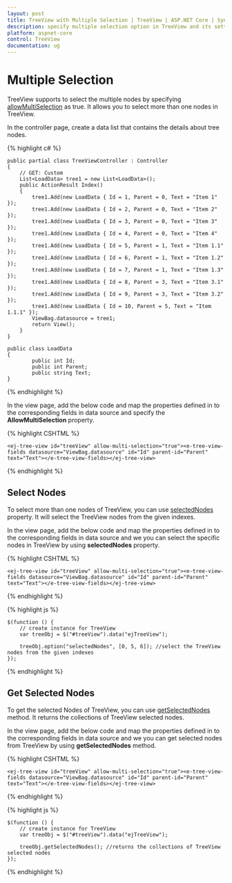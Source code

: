 ```yaml
---
layout: post
title: TreeView with Multiple Selection | TreeView | ASP.NET Core | Syncfusion
description: specify multiple selection option in TreeView and its settings
platform: aspnet-core
control: TreeView
documentation: ug
---
```


# Multiple Selection

TreeView supports to select the multiple nodes by specifying [allowMultiSelection](http://help.syncfusion.com/js/api/ejtreeview#members:allowmultiselection) as true. It allows you to select more than one nodes in TreeView.

In the controller page, create a data list that contains the details about tree nodes.

{% highlight c# %}

	public partial class TreeViewController : Controller
	{
		// GET: Custom
		List<LoadData> tree1 = new List<LoadData>();
		public ActionResult Index()
		{
			tree1.Add(new LoadData { Id = 1, Parent = 0, Text = "Item 1" });
			tree1.Add(new LoadData { Id = 2, Parent = 0, Text = "Item 2" });
			tree1.Add(new LoadData { Id = 3, Parent = 0, Text = "Item 3" });
			tree1.Add(new LoadData { Id = 4, Parent = 0, Text = "Item 4" });
			tree1.Add(new LoadData { Id = 5, Parent = 1, Text = "Item 1.1" });
			tree1.Add(new LoadData { Id = 6, Parent = 1, Text = "Item 1.2" });
			tree1.Add(new LoadData { Id = 7, Parent = 1, Text = "Item 1.3" });
			tree1.Add(new LoadData { Id = 8, Parent = 3, Text = "Item 3.1" });
			tree1.Add(new LoadData { Id = 9, Parent = 3, Text = "Item 3.2" });
			tree1.Add(new LoadData { Id = 10, Parent = 5, Text = "Item 1.1.1" });
			ViewBag.datasource = tree1;
			return View();
		}
	}
	
	public class LoadData
	{
	        public int Id;
            public int Parent;
            public string Text;
	}


{% endhighlight %}

In the view page, add the below code and map the properties defined in to the corresponding fields in data source and specify the **AllowMultiSelection** property.

{% highlight CSHTML %}

    <ej-tree-view id="treeView" allow-multi-selection="true"><e-tree-view-fields datasource="ViewBag.datasource" id="Id" parent-id="Parent" text="Text"></e-tree-view-fields></ej-tree-view>
	
{% endhighlight %}

## Select Nodes

To select more than one nodes of TreeView, you can use [selectedNodes](http://help.syncfusion.com/js/api/ejtreeview#members:selectednodes) property. It will select the TreeView nodes from the given indexes.

In the view page, add the below code and map the properties defined in to the corresponding fields in data source and we you can select the specific nodes in TreeView by using **selectedNodes** property.

{% highlight CSHTML %}

    <ej-tree-view id="treeView" allow-multi-selection="true"><e-tree-view-fields datasource="ViewBag.datasource" id="Id" parent-id="Parent" text="Text"></e-tree-view-fields></ej-tree-view>
	
{% endhighlight %}

{% highlight js %}

	$(function () {
        // create instance for TreeView
        var treeObj = $("#treeView").data("ejTreeView");

        treeObj.option("selectedNodes", [0, 5, 6]); //select the TreeView nodes from the given indexes
    });
	
{% endhighlight %}

## Get Selected Nodes

To get the selected Nodes of TreeView, you can use [getSelectedNodes](http://help.syncfusion.com/js/api/ejtreeview#methods:getselectednodes) method. It returns the collections of TreeView selected nodes.

In the view page, add the below code and map the properties defined in to the corresponding fields in data source and we you can get selected nodes from TreeView by using **getSelectedNodes** method.

{% highlight CSHTML %}

    <ej-tree-view id="treeView" allow-multi-selection="true"><e-tree-view-fields datasource="ViewBag.datasource" id="Id" parent-id="Parent" text="Text"></e-tree-view-fields></ej-tree-view>

{% endhighlight %}

{% highlight js %}

	$(function () {
        // create instance for TreeView
        var treeObj = $("#treeView").data("ejTreeView");

        treeObj.getSelectedNodes(); //returns the collections of TreeView selected nodes
    });
	
{% endhighlight %}